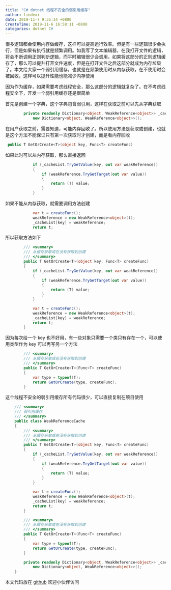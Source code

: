 ```yaml
---
title: "C# dotnet 线程不安全的弱引用缓存"
author: lindexi
date: 2019-11-7 9:35:14 +0800
CreateTime: 2019-11-6 16:58:11 +0800
categories: dotnet C#
---
```


很多逻辑都会使用内存做缓存，这样可以提高运行效率。但是有一些逻辑很少会执行，但是如果有执行就是频繁调用。如我写了文本编辑器，在我打开文件的逻辑，将会不断调用正则判断逻辑，而平时编辑很少会调用。如果将这部分的正则逻辑缓存了，那么可以提升打开文件速度，但是在打开文件之后这部分就成为内存垃圾了。本文给大家一个弱引用缓存，也就是在频繁使用时从内存获取，在不使用时会被回收，这样可以提升性能也能减少内存使用

<!--more-->


<!-- csdn -->

因为作为缓存，如果需要考虑线程安全，那么这部分的逻辑就复杂了。在不考虑线程安全下，开发一个弱引用缓存还是很简单

首先是创建一个字典，这个字典包含弱引用，这样在获取之前可以先从字典获取

```csharp
        private readonly Dictionary<object, WeakReference<object>> _cacheList =
            new Dictionary<object, WeakReference<object>>();
```

在用户获取之前，需要知道，可能内存回收了。所以使用方法是获取或创建，也就是这个方法不能保证只有第一次获取时才创建，而是看内存回收

```csharp
 public T GetOrCreate<T>(object key, Func<T> createFunc)
```

如果此时可以从内存获取，那么直接返回

```csharp
            if (_cacheList.TryGetValue(key, out var weakReference))
            {
                if (weakReference.TryGetTarget(out var value))
                {
                    return (T) value;
                }
            }
```

如果不能从内存获取，就需要调用方法创建

```csharp
            var t = createFunc();
            weakReference = new WeakReference<object>(t);
            _cacheList[key] = weakReference;
            return t;
```

所以获取方法如下

```csharp
        /// <summary>
        /// 从缓存获取或在没有获取到创建
        /// </summary>
        public T GetOrCreate<T>(object key, Func<T> createFunc)
        {
            if (_cacheList.TryGetValue(key, out var weakReference))
            {
                if (weakReference.TryGetTarget(out var value))
                {
                    return (T) value;
                }
            }

            var t = createFunc();
            weakReference = new WeakReference<object>(t);
            _cacheList[key] = weakReference;
            return t;
        }
```

因为每次给一个 key 也不好用，有一些对象只需要一个类只有存在一个，可以使用类型作为 key 可以再写另一个方法

```csharp
        /// <summary>
        /// 从缓存获取或在没有获取到创建
        /// </summary>
        public T GetOrCreate<T>(Func<T> createFunc)
        {
            var type = typeof(T);
            return GetOrCreate(type, createFunc);
        }
```

这个线程不安全的弱引用缓存所有代码很少，可以直接复制在项目使用

```csharp
    /// <summary>
    /// 弱引用缓存
    /// </summary>
    public class WeakReferenceCache
    {
        /// <summary>
        /// 从缓存获取或在没有获取到创建
        /// </summary>
        public T GetOrCreate<T>(object key, Func<T> createFunc)
        {
            if (_cacheList.TryGetValue(key, out var weakReference))
            {
                if (weakReference.TryGetTarget(out var value))
                {
                    return (T) value;
                }
            }

            var t = createFunc();
            weakReference = new WeakReference<object>(t);
            _cacheList[key] = weakReference;
            return t;
        }

        /// <summary>
        /// 从缓存获取或在没有获取到创建
        /// </summary>
        public T GetOrCreate<T>(Func<T> createFunc)
        {
            var type = typeof(T);
            return GetOrCreate(type, createFunc);
        }

        private readonly Dictionary<object, WeakReference<object>> _cacheList =
            new Dictionary<object, WeakReference<object>>();
    }
```

本文代码放在 [github](https://github.com/lindexi/lindexi_gd/tree/0f639d7a6334acf3c502065182c441113f24eb05/NaycekihallembeaDiwalkailedecer) 欢迎小伙伴访问

